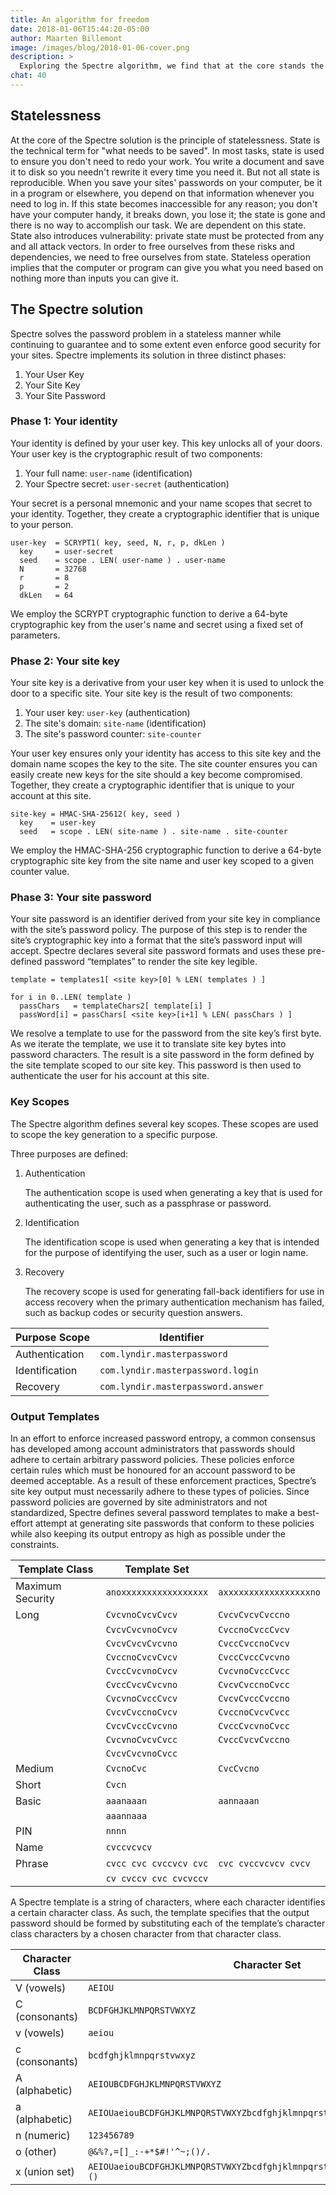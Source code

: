 ```yaml
---
title: An algorithm for freedom
date: 2018-01-06T15:44:20-05:00
author: Maarten Billemont
image: /images/blog/2018-01-06-cover.png
description: >
  Exploring the Spectre algorithm, we find that at the core stands the principle of statelessness.
chat: 40
---
```


## Statelessness

At the core of the Spectre solution is the principle of statelessness. State is the technical term for "what
needs to be saved". In most tasks, state is used to ensure you don't need to redo your work. You write a document and
save it to disk so you needn't rewrite it every time you need it. But not all state is reproducible. When you save your
sites' passwords on your computer, be it in a program or elsewhere, you depend on that information whenever you need to
log in. If this state becomes inaccessible for any reason; you don't have your computer handy, it breaks down, you lose
it; the state is gone and there is no way to accomplish our task. We are dependent on this state. State also introduces
vulnerability: private state must be protected from any and all attack vectors. In order to free ourselves from these
risks and dependencies, we need to free ourselves from state. Stateless operation implies that the computer or program
can give you what you need based on nothing more than inputs you can give it.

## The Spectre solution

Spectre solves the password problem in a stateless manner while continuing to guarantee and to some extent even
enforce good security for your sites. Spectre implements its solution in three distinct phases:

1. Your User Key
2. Your Site Key
3. Your Site Password

### Phase 1: Your identity

Your identity is defined by your user key. This key unlocks all of your doors. Your user key is the cryptographic
result of two components:

1. Your full name: `user-name` (identification)
2. Your Spectre secret: `user-secret` (authentication)

Your secret is a personal mnemonic and your name scopes that secret to your identity. Together, they create a
cryptographic identifier that is unique to your person.

```
user-key  = SCRYPT1( key, seed, N, r, p, dkLen )
  key     = user-secret
  seed    = scope . LEN( user-name ) . user-name
  N       = 32768
  r       = 8
  p       = 2
  dkLen   = 64
```

We employ the SCRYPT cryptographic function to derive a 64-byte cryptographic key from the user's name and secret
using a fixed set of parameters.

### Phase 2: Your site key

Your site key is a derivative from your user key when it is used to unlock the door to a specific site. Your site key
is the result of two components:

1. Your user key: `user-key` (authentication)
2. The site's domain: `site-name` (identification)
3. The site's password counter: `site-counter`

Your user key ensures only your identity has access to this site key and the domain name scopes the key to the site. The
site counter ensures you can easily create new keys for the site should a key become compromised. Together, they create
a cryptographic identifier that is unique to your account at this site.

```
site-key = HMAC-SHA-25612( key, seed )
  key    = user-key
  seed   = scope . LEN( site-name ) . site-name . site-counter
```

We employ the HMAC-SHA-256 cryptographic function to derive a 64-byte cryptographic site key from the site name
and user key scoped to a given counter value.

### Phase 3: Your site password

Your site password is an identifier derived from your site key in compliance with the site’s password policy. The
purpose of this step is to render the site’s cryptographic key into a format that the site’s password input will accept.
Spectre declares several site password formats and uses these pre-defined password “templates” to render the
site key legible.

```
template = templates1[ <site key>[0] % LEN( templates ) ]

for i in 0..LEN( template )
  passChars   = templateChars2[ template[i] ]
  passWord[i] = passChars[ <site key>[i+1] % LEN( passChars ) ]
```

We resolve a template to use for the password from the site key’s first byte. As we iterate the template, we use it to
translate site key bytes into password characters. The result is a site password in the form defined by the site
template scoped to our site key. This password is then used to authenticate the user for his account at this site.

### Key Scopes

The Spectre algorithm defines several key scopes. These scopes are used to scope the key generation to a
specific purpose.

Three purposes are defined:

1. Authentication

   The authentication scope is used when generating a key that is used for authenticating the user, such as a passphrase
   or password.

2. Identification

   The identification scope is used when generating a key that is intended for the purpose of identifying the user, such
   as a user or login name.

3. Recovery

   The recovery scope is used for generating fall-back identifiers for use in access recovery when the primary
   authentication mechanism has failed, such as backup codes or security question answers.

| Purpose Scope  | Identifier                         |
| -------------- | ---------------------------------- |
| Authentication | `com.lyndir.masterpassword`        |
| Identification | `com.lyndir.masterpassword.login`  |
| Recovery       | `com.lyndir.masterpassword.answer` |

### Output Templates

In an effort to enforce increased password entropy, a common consensus has developed among account administrators that
passwords should adhere to certain arbitrary password policies. These policies enforce certain rules which must be
honoured for an account password to be deemed acceptable. As a result of these enforcement practices, Spectre’s
site key output must necessarily adhere to these types of policies. Since password policies are governed by site
administrators and not standardized, Spectre defines several password templates to make a best-effort attempt at
generating site passwords that conform to these policies while also keeping its output entropy as high as possible under
the constraints.

| Template Class   | Template Set           |                        |
| ---------------- | ---------------------- | ---------------------- |
| Maximum Security | `anoxxxxxxxxxxxxxxxxx` | `axxxxxxxxxxxxxxxxxno` |
| Long             | `CvcvnoCvcvCvcv`       | `CvcvCvcvCvccno`       |
|                  | `CvcvCvcvnoCvcv`       | `CvccnoCvccCvcv`       |
|                  | `CvcvCvcvCvcvno`       | `CvccCvccnoCvcv`       |
|                  | `CvccnoCvcvCvcv`       | `CvccCvccCvcvno`       |
|                  | `CvccCvcvnoCvcv`       | `CvcvnoCvccCvcc`       |
|                  | `CvccCvcvCvcvno`       | `CvcvCvccnoCvcc`       |
|                  | `CvcvnoCvccCvcv`       | `CvcvCvccCvccno`       |
|                  | `CvcvCvccnoCvcv`       | `CvccnoCvcvCvcc`       |
|                  | `CvcvCvccCvcvno`       | `CvccCvcvnoCvcc`       |
|                  | `CvcvnoCvcvCvcc`       | `CvccCvcvCvccno`       |
|                  | `CvcvCvcvnoCvcc`       |                        |
| Medium           | `CvcnoCvc`             | `CvcCvcno`             |
| Short            | `Cvcn`                 |                        |
| Basic            | `aaanaaan`             | `aannaaan`             |
|                  | `aaannaaa`             |                        |
| PIN              | `nnnn`                 |                        |
| Name             | `cvccvcvcv`            |                        |
| Phrase           | `cvcc cvc cvccvcv cvc` | `cvc cvccvcvcv cvcv`   |
|                  | `cv cvccv cvc cvcvccv` |                        |

A Spectre template is a string of characters, where each character identifies a certain character class. As
such, the template specifies that the output password should be formed by substituting each of the template’s character
class characters by a chosen character from that character class.

| Character Class | Character Set                                                              |
| --------------- | -------------------------------------------------------------------------- |
| V (vowels)      | `AEIOU`                                                                    |
| C (consonants)  | `BCDFGHJKLMNPQRSTVWXYZ`                                                    |
| v (vowels)      | `aeiou`                                                                    |
| c (consonants)  | `bcdfghjklmnpqrstvwxyz`                                                    |
| A (alphabetic)  | `AEIOUBCDFGHJKLMNPQRSTVWXYZ`                                               |
| a (alphabetic)  | `AEIOUaeiouBCDFGHJKLMNPQRSTVWXYZbcdfghjklmnpqrstvwxyz`                     |
| n (numeric)     | `123456789`                                                                |
| o (other)       | `@&%?,=[]_:-+*$#!'^~;()/.`                                                 |
| x (union set)   | `AEIOUaeiouBCDFGHJKLMNPQRSTVWXYZbcdfghjklmnpqrstvwxyz0123456789!@#$%^&*()` |
